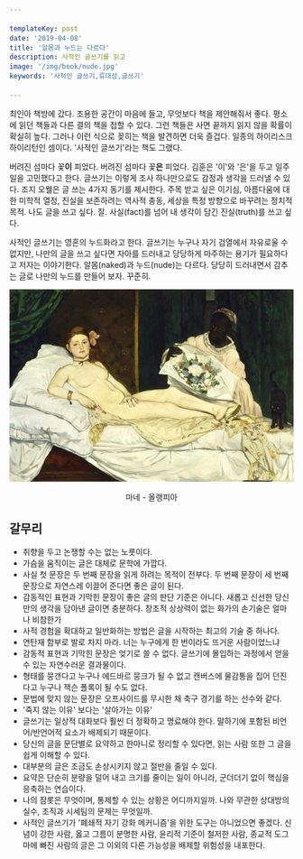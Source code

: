 ```yaml
---

templateKey: post
date: '2019-04-08'
title: '알몸과 누드는 다르다'
description: 사적인 글쓰기를 읽고
image: '/img/book/nude.jpg'
keywords: '사적인 글쓰기,류대성,글쓰기'

---
```


최인아 책방에 갔다. 조용한 공간이 마음에 들고, 무엇보다 책을 제안해줘서 좋다. 평소에 읽던 책들과 다른 결의 책을 접할 수 있다. 그런 책들은 사면 끝까지 읽지 않을 확률이 확실히 높다. 그러나 이런 식으로 꽂히는 책을 발견하면 더욱 즐겁다. 일종의 하이리스크 하이리턴인 셈이다. '사적인 글쓰기'라는 책도 그랬다.

버려진 섬마다 꽃<b>이</b> 피었다. 버려진 섬마다 꽃<b>은</b> 피었다. 김훈은 '이'와 '은'을 두고 일주일을 고민했다고 한다. 글쓰기는 이렇게 조사 하나만으로도 감정과 생각을 드러낼 수 있다. 조지 오웰은 글 쓰는 4가지 동기를 제시한다. 주목 받고 싶은 이기심, 아름다움에 대한 미학적 열정, 진실을 보존하려는 역사적 충동, 세상을 특정 방향으로 바꾸려는 정치적 목적. 나도 글을 쓰고 싶다. 잘. 사실(fact)를 넘어 내 생각이 담긴 진실(truth)를 쓰고 싶다.

사적인 글쓰기는 영혼의 누드화라고 한다. 글쓰기는 누구나 자기 검열에서 자유로울 수 없지만, 나만의 글을 쓰고 싶다면 자아를 드러내고 당당하게 마주하는 용기가 필요하다고 저자는 이야기한다. 알몸(naked)과 누드(nude)는 다르다. 당당히 드러내면서 감추는 글로 나만의 누드를 만들어 보자. 꾸준히.

![nude](/img/book/nude.jpg "nude")
<p style="text-align:center;">마네 - 올랭피아 </p>

## 갈무리

- 취향을 두고 논쟁할 수는 없는 노릇이다.
- 가슴을 움직이는 글은 대체로 문학에 가깝다.
- 사실 첫 문장은 두 번째 문장을 읽게 하려는 목적이 전부다. 두 번째 문장이 세 번째 문장으로 자연스레 이끌어 준다면 좋은 글이 된다.
- 감동적인 표현과 기막힌 문장이 좋은 글의 판단 기준은 아니다. 새롭고 신선한 당신만의 생각을 담아낸 글이면 충분하다. 창조적 상상력이 없는 화가의 손기술은 얼마나 비참한가
- 사적 경험을 확대하고 일반화하는 방법은 글을 시작하는 최고의 기술 중 하나다.
- 연탄재 함부로 발로 차지 마라. 너는 누구에게 한 번이라도 뜨거운 사람이었느냐
- 감동적 표현과 기막힌 문장은 엊기로 쓸 수 없다. 글쓰기에 몰입하는 과정에서 얻을 수 있는 자연수러운 결과물이다.
- 형태를 뭉갠다고 누구나 에드바르 뭉크가 될 수 없고 캔버스에 물감통을 집어 던진다고 누구나 잭슨 폴록이 될 수도 없다.
- 문법에 맞지 않는 문장은 오프사이드를 무시한 채 축구 경기를 하는 선수와 같다.
- '죽지 않는 이유' 보다는 '살아가는 이유'
- 글쓰기는 일상적 대화보다 훨씬 더 정확하고 명료해야 한다. 말하기에 포함된 비언어/반언어적 요소가 배제되기 때문이다.
- 당신의 글을 문단별로 요약하고 한마니로 정리할 수 있다면, 읽는 사람 또한 그 글을 쉽게 이해할 수 있다.
- 대부분의 글은 조금도 손상시키지 않고 절반을 줄일 수 있다.
- 요약은 단순히 분량을 덜어 내고 크기를 줄이는 일이 아니라, 군더더기 없이 핵심을 응축하는 연습이다.
- 나의 잠롯은 무엇이며, 통제할 수 있는 상황은 어디까지일까. 나와 무관한 상대방의 실수, 조직과 시세팀의 문제는 무엇일까.
- 사적인 글쓰기가 '폐쇄적 자기 강화 메커니즘'을 위한 도구는 아니었으면 좋겠다. 신념이 강한 사람, 옳고 그름이 분명한 사람, 윤리적 기준이 철저한 사람, 종교적 도그마에 빠진 사람의 글은 그 이외의 다른 가능성을 배제할 위험성을 내포한다.